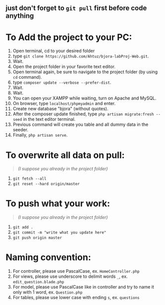 ## just don't forget to `git pull` first before code anything

# To Add the project to your PC:
1. Open terminal, cd to your desired folder
2. type `git clone https://github.com/Ahtuz/bjora-labProj-Web.git`.
3. Wait.
4. Open the project folder in your favorite text editor.
5. Open terminal again, be sure to navigate to the project folder (by using `cd` command).
6. type `composer update --verbose --prefer-dist`.
7. Wait.
8. Wait.
9. You can open your XAMPP while waiting, turn on Apache and MySQL.
10. On browser, type `localhost/phpmyadmin` and enter.
11. Create new database "bjora" (without quotes).
12. After the composer update finished, type `php artisan migrate:fresh --seed` in the text editor terminal.
13. Previous command will create you table and all dummy data in the seeder.
14. Finally, `php artisan serve`.

# To overwrite all data on pull:
> *(I suppose you already in the project folder)*
1. `git fetch --all`
2. `git reset --hard origin/master`

# To push what your work:
> *(I suppose you already in the project folder)*
1. `git add .`
2. `git commit -m "write what you update here"`
3. `git push origin master`

# Naming convention:
1. For controller, please use PascalCase, ex. `HomeController.php`
2. For views, please use underscore to delimit words `_`, ex. `edit_question.blade.php`
3. For model, please use PascalCase like in controller and try to name it only with 1 word, ex. `Question.php`
4. For tables, please use lower case with ending `s`, ex. `questions`
